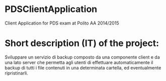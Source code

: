 # PDSClientApplication
Client Application for PDS exam at Polito AA 2014/2015

# Short description (IT) of the project:
Sviluppare un servizio di backup composto da una componente client e da una lato server che permetta agli utenti di effettuare automaticamente il backup di tutti i file contenuti in una determinata cartella, ed eventualmente ripristinarli.